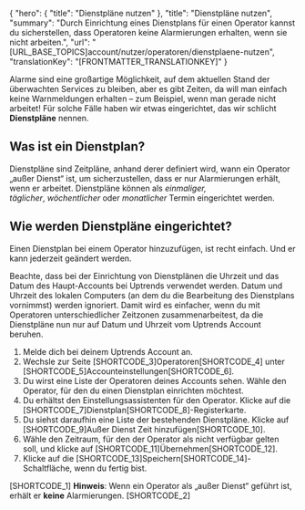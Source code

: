 {
  "hero": {
    "title": "Dienstpläne nutzen"
  },
  "title": "Dienstpläne nutzen",
  "summary": "Durch Einrichtung eines Dienstplans für einen Operator kannst du sicherstellen, dass Operatoren keine Alarmierungen erhalten, wenn sie nicht arbeiten.",
  "url": "[URL_BASE_TOPICS]account/nutzer/operatoren/dienstplaene-nutzen",
  "translationKey": "[FRONTMATTER_TRANSLATIONKEY]"
}

Alarme sind eine großartige Möglichkeit, auf dem aktuellen Stand der überwachten Services zu bleiben, aber es gibt Zeiten, da will man einfach keine Warnmeldungen erhalten – zum Beispiel, wenn man gerade nicht arbeitet! Für solche Fälle haben wir etwas eingerichtet, das wir schlicht **Dienstpläne** nennen.

## Was ist ein Dienstplan?

Dienstpläne sind Zeitpläne, anhand derer definiert wird, wann ein Operator „außer Dienst“ ist, um sicherzustellen, dass er nur Alarmierungen erhält, wenn er arbeitet. Dienstpläne können als *einmaliger, täglicher*, *wöchentlicher* oder *monatlicher* Termin eingerichtet werden.

## Wie werden Dienstpläne eingerichtet?

Einen Dienstplan bei einem Operator hinzuzufügen, ist recht einfach. Und er kann jederzeit geändert werden.

Beachte, dass bei der Einrichtung von Dienstplänen die Uhrzeit und das Datum des Haupt-Accounts bei Uptrends verwendet werden. Datum und Uhrzeit des lokalen Computers (an dem du die Bearbeitung des Dienstplans vornimmst) werden ignoriert. Damit wird es einfacher, wenn du mit Operatoren unterschiedlicher Zeitzonen zusammenarbeitest, da die Dienstpläne nun nur auf Datum und Uhrzeit vom Uptrends Account beruhen.

1.  Melde dich bei deinem Uptrends Account an.
2.  Wechsle zur Seite [SHORTCODE_3]Operatoren[SHORTCODE_4] unter [SHORTCODE_5]Accounteinstellungen[SHORTCODE_6].
3.  Du wirst eine Liste der Operatoren deines Accounts sehen. Wähle den Operator, für den du einen Dienstplan einrichten möchtest.
4.  Du erhältst den Einstellungsassistenten für den Operator. Klicke auf die [SHORTCODE_7]Dienstplan[SHORTCODE_8]-Registerkarte.
5.  Du siehst daraufhin eine Liste der bestehenden Dienstpläne. Klicke auf [SHORTCODE_9]Außer Dienst Zeit hinzufügen[SHORTCODE_10].
6.  Wähle den Zeitraum, für den der Operator als nicht verfügbar gelten soll, und klicke auf [SHORTCODE_11]Übernehmen[SHORTCODE_12].
7.  Klicke auf die [SHORTCODE_13]Speichern[SHORTCODE_14]-Schaltfläche, wenn du fertig bist.

[SHORTCODE_1]
**Hinweis**: Wenn ein Operator als „außer Dienst“ geführt ist, erhält er **keine** Alarmierungen.
[SHORTCODE_2]